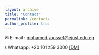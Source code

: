 ```yaml
---
layout: archive
title: "Contact"
permalink: /contact/
author_profile: true
---
```




✉ E-mail : mohamed.youssef@ejust.edu.eg

📞 Whatsapp: +20 101 259 3000 [[DM]](https://wa.me/qr/OCIXP3KQY3HHF1)

